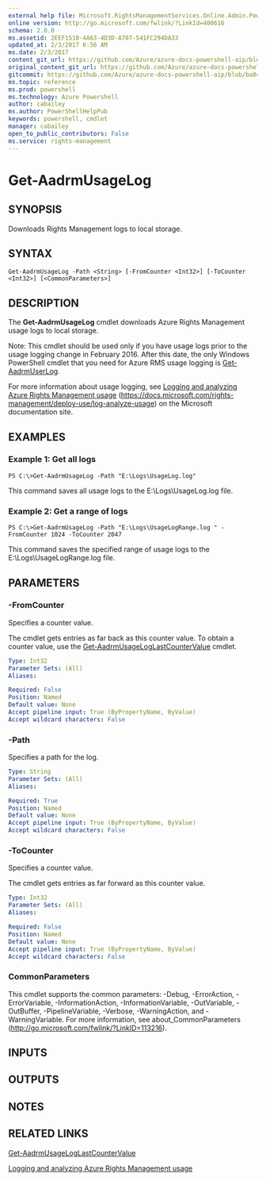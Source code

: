 ```yaml
---
external help file: Microsoft.RightsManagementServices.Online.Admin.PowerShell.dll-Help.xml
online version: http://go.microsoft.com/fwlink/?LinkId=400616
schema: 2.0.0
ms.assetid: 2EEF1510-4A63-4D3D-A707-541FC294DA33
updated_at: 2/3/2017 6:56 AM
ms.date: 2/3/2017
content_git_url: https://github.com/Azure/azure-docs-powershell-aip/blob/live/Azure%20Information%20Protection/AADRM/vlatest/Get-AadrmUsageLog.md
original_content_git_url: https://github.com/Azure/azure-docs-powershell-aip/blob/live/Azure%20Information%20Protection/AADRM/vlatest/Get-AadrmUsageLog.md
gitcommit: https://github.com/Azure/azure-docs-powershell-aip/blob/ba84639f300e10f61bbcbd7bb31f28d4c37ad7b5/Azure%20Information%20Protection/AADRM/vlatest/Get-AadrmUsageLog.md
ms.topic: reference
ms.prod: powershell
ms.technology: Azure Powershell
author: cabailey
ms.author: PowerShellHelpPub
keywords: powershell, cmdlet
manager: cabailey
open_to_public_contributors: False
ms.service: rights-management
---
```


# Get-AadrmUsageLog

## SYNOPSIS
Downloads Rights Management logs to local storage.

## SYNTAX

```
Get-AadrmUsageLog -Path <String> [-FromCounter <Int32>] [-ToCounter <Int32>] [<CommonParameters>]
```

## DESCRIPTION
The **Get-AadrmUsageLog** cmdlet downloads Azure Rights Management usage logs to local storage.

Note: This cmdlet should be used only if you have usage logs prior to the usage logging change in February 2016.
After this date, the only Windows PowerShell cmdlet that you need for Azure RMS usage logging is [Get-AadrmUserLog](./Get-AadrmUserLog.md).

For more information about usage logging, see [Logging and analyzing Azure Rights Management usage](https://docs.microsoft.com/rights-management/deploy-use/log-analyze-usage) (https://docs.microsoft.com/rights-management/deploy-use/log-analyze-usage) on the Microsoft documentation site.

## EXAMPLES

### Example 1: Get all logs
```
PS C:\>Get-AadrmUsageLog -Path "E:\Logs\UsageLog.log"
```

This command saves all usage logs to the E:\Logs\UsageLog.log file.

### Example 2: Get a range of logs
```
PS C:\>Get-AadrmUsageLog -Path "E:\Logs\UsageLogRange.log " -FromCounter 1024 -ToCounter 2047
```

This command saves the specified range of usage logs to the E:\Logs\UsageLogRange.log file.

## PARAMETERS

### -FromCounter
Specifies a counter value. 

The cmdlet gets entries as far back as this counter value. To obtain a counter value, use the [Get-AadrmUsageLogLastCounterValue](./Get-AadrmUsageLogLastCounterValue.md) cmdlet.

```yaml
Type: Int32
Parameter Sets: (All)
Aliases:

Required: False
Position: Named
Default value: None
Accept pipeline input: True (ByPropertyName, ByValue)
Accept wildcard characters: False
```

### -Path
Specifies a path for the log.

```yaml
Type: String
Parameter Sets: (All)
Aliases:

Required: True
Position: Named
Default value: None
Accept pipeline input: True (ByPropertyName, ByValue)
Accept wildcard characters: False
```

### -ToCounter
Specifies a counter value.

The cmdlet gets entries as far forward as this counter value.

```yaml
Type: Int32
Parameter Sets: (All)
Aliases:

Required: False
Position: Named
Default value: None
Accept pipeline input: True (ByPropertyName, ByValue)
Accept wildcard characters: False
```

### CommonParameters
This cmdlet supports the common parameters: -Debug, -ErrorAction, -ErrorVariable, -InformationAction, -InformationVariable, -OutVariable, -OutBuffer, -PipelineVariable, -Verbose, -WarningAction, and -WarningVariable. For more information, see about_CommonParameters (http://go.microsoft.com/fwlink/?LinkID=113216).

## INPUTS

## OUTPUTS

## NOTES

## RELATED LINKS

[Get-AadrmUsageLogLastCounterValue](xref:AADRM/vlatest/Get-AadrmUsageLogLastCounterValue.md)

[Logging and analyzing Azure Rights Management usage](https://docs.microsoft.com/rights-management/deploy-use/log-analyze-usage)
